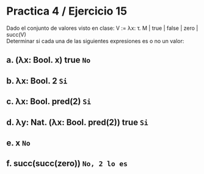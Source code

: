 # Practica 4 / Ejercicio 15  
Dado el conjunto de valores visto en clase: V := λx: τ. M | true | false | zero | succ(V)  
Determinar si cada una de las siguientes expresiones es o no un valor:
## a. (λx: Bool. x) true  `No`
## b. λx: Bool. 2  `Si`
## c. λx: Bool. pred(2)  `Si`
## d. λy: Nat. (λx: Bool. pred(2)) true  `Si`
## e. x  `No`
## f. succ(succ(zero))  `No, 2 lo es`


